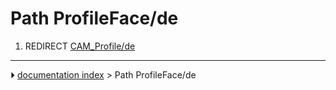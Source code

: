# Path ProfileFace/de
1.  REDIRECT [CAM_Profile/de](CAM_Profile/de.md)



---
⏵ [documentation index](../README.md) > Path ProfileFace/de
